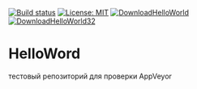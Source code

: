 [![Build status][s1]][av] [![License: MIT][s3]][li]
[![DownloadHelloWorld][s4]][do64] [![DownloadHelloWorld32][s5]][do32] <br/>

[s1]: https://ci.appveyor.com/api/projects/status/k9iql95ql2hj13qx/branch/master?svg=true
[s3]: https://img.shields.io/badge/License-MIT-orange.svg
[s4]: https://img.shields.io/badge/download%20helloWorld-64bit-blue.svg
[s5]: https://img.shields.io/badge/download%20helloWorld-32bit-blue.svg

[av]: https://ci.appveyor.com/project/Geniok/helloworld/branch/master
[li]: https://opensource.org/licenses/MIT

[do64]: https://ci.appveyor.com/api/project/Geniok/helloworld/artifacts/helloworld.zip?branch=master&job=Platform%3A%20x64
[do32]: https://ci.appveyor.com/api/project/Geniok/helloworld/artifacts/helloworld.zip?branch=master&job=Platform%3A%20x86

# HelloWord
тестовый репозиторий для проверки AppVeyor